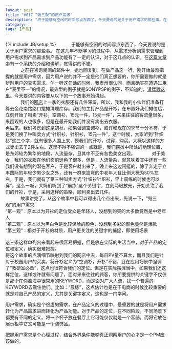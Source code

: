 ```yaml
---
layout: post
title: "#017 “毁三观”的用户需求"
description: "终于能够有空闲的时间写点东西了，今天要说的是关于用户需求的那些事。在这几年不断学习的过程中，从需求分析到需求管理到用户需求到产品需求到产品功能有了一定的认识，对于这几点的认识，在这篇文章中有一个系统的介绍和讲解，觉得讲的不错。"
category: 
tags: [产品]
---
```

{% include JB/setup %}
&nbsp;&nbsp;&nbsp;&nbsp;&nbsp;&nbsp;&nbsp;&nbsp;&nbsp;&nbsp;&nbsp;于能够有空闲的时间写点东西了，今天要说的是关于用户需求的那些事。
在这几年不断学习的过程中，从需求分析到需求管理到用户需求到产品需求到产品功能有了一定的认识，对于这几点的认识，在<a href="#">这篇文章中</a>有一个系统的介绍和讲解，觉得讲的不错。
<br>
&nbsp;&nbsp;&nbsp;&nbsp;&nbsp;&nbsp;&nbsp;&nbsp;&nbsp;&nbsp;&nbsp;&nbsp;之前在咨询闹闹的邮件中，她也回复到，在做产品这一行，刚开始最难把握的就是用户需求，因为用户说的并不一定是他们真正想要的，你所需要做的就是辨别用户的真实需求。乍一听这句话的时候，我表示很认同，而且确实在遭遇过用户“表里不一”的情况，最典型的例子就是SONYPSP的例子，不知道的，<a href="#">请猛戳这里</a>。今天要讲的内容要从以下的一个故事开始讲起。<br>
&nbsp;&nbsp;&nbsp;&nbsp;&nbsp;&nbsp;&nbsp;&nbsp;&nbsp;&nbsp;&nbsp;&nbsp;我们的<a href="http://uni-cxy.taobao.com">网店</a>上一季的衣服还有几件滞留，所以，我和我的小伙伴们准备打算去金花南路路口摆摊清理库存。我们的主打产品是开衫，在布置好我们摊位后，立刻开始了叫卖“开衫，空调衫，15元一件，15元一件”，来来往往的客流量很多，来围观的人也很多，但是在最开始我们并没有卖出去衣服。<br>
再后来，我们考虑到这是初秋，如果强调空调衫，或许和现在的季节十分不符，于是我们换了种叫卖方式“针织衫，针织衫，15元一件”，这个时候，大家听到“针织衫”这三个字，就有很多人围上来，摸我们的开衫，试穿，购买。大概以这样的方式卖出去了2件左右。这里不得不强调的一点就是，我们摆摊中所处的地理位置，是东郊较为繁华的地段，人流量杂，且其中不乏有各色美女出现。
&nbsp;&nbsp;&nbsp;&nbsp;&nbsp;&nbsp;&nbsp;&nbsp;&nbsp;&nbsp;&nbsp;&nbsp;对于美女，我们的衣服在他们面前逊色了很多，但是，人流量杂，就意味着其中还有一些我们没有想到的潜在客户，于是客户就出来了，晚上来这边闲逛的，除了奔走于立丰国际的年轻少男少女之外，还有一群来遛弯的中老年人且比例大概为50%左右，于是，我们就有了第三种叫卖方式“针织衫针织衫，早上晨练的时候也可以穿”，这么一喊，大妈们听到了“晨练”这个关键字，立刻两眼放光，开始关注了我们的开衫，于是，采用这样的策略，顺利卖出去几件。<br>
&nbsp;&nbsp;&nbsp;&nbsp;&nbsp;&nbsp;&nbsp;&nbsp;&nbsp;&nbsp;&nbsp;&nbsp;故事讲完了，从这个故事中我可以得出几个点出来，先说一下，“毁三观”的用户需求<br>
	“第一观”：原本以为开衫的定位受众是年轻人，没想到购买的大多数竟然是中老年人<br>
	“第二观”：原本以为黑白色是比较保险的颜色，没想到多彩的颜色竟然是爆款<br>
	“第三观”：相对于开衫的材质，用户更关注的关键字的捕捉，即使用场景<br>
<br>
这三条这样单列出来看起来很容易把握，但是放在实际的生活当中，对于产品的定位和定义，确实很难把握。
<br>
将这个故事的点滴细节映射到我们的网店中去，每日PV量不算大，而且我们是针对于校园用户的买卖，将开衫定义为“空调衫，开衫”不错，且在应用场景中强调了“教研室必备”，这点也很符合我们的定位。但是在实际摆摊当中，如果我们还这样定位，这样或许就有问题了，面对来来往往的顾客，你所要提供的关键字不仅仅是那个在你脑海中很常用的KEYWORD，而是面对广大人流，找一个普遍的KEYWORD去震住他们。比如：“晨练”，这点估计也是在干电商的时候比较重要的就是对自己产品的定义，尤其是关键字定义，这也是一门学问。<br>


用户需求，确实是个很虚的需求，在产品定义的过程中，最重要的就是将用户需求转化为产品需求进而转化为产品功能。对于产品的定位，在不同阶段，不同场景下都要有不同的定义。将一个杯子放在餐厅上它可能仅仅就是一个容器，而将它放在展示柜中它又可能是一个装饰品。<br>

把握用户需求是个心理过程，结合外界条件能够真正洞察用户的心才是一个PM应该做的。<br>
